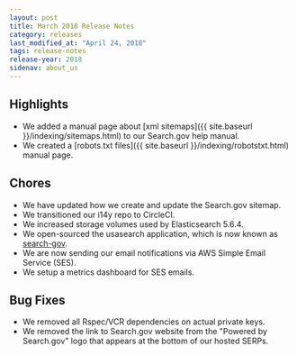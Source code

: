 ```yaml
---
layout: post
title: March 2018 Release Notes
category: releases
last_modified_at: "April 24, 2018"
tags: release-notes
release-year: 2018
sidenav: about_us
---
```


## Highlights
* We added a manual page about [xml sitemaps]({{ site.baseurl }}/indexing/sitemaps.html) to our Search.gov help manual.
* We created a [robots.txt files]({{ site.baseurl }}/indexing/robotstxt.html) manual page.

## Chores
* We have updated how we create and update the Search.gov sitemap.
* We transitioned our i14y repo to CircleCI.
* We increased storage volumes used by Elasticsearch 5.6.4.
* We open-sourced the usasearch application, which is now known as [search-gov](https://github.com/GSA/search-gov).
* We are now sending our email notifications via AWS Simple Email Service (SES).
* We setup a metrics dashboard for SES emails.

## Bug Fixes
* We removed all Rspec/VCR dependencies on actual private keys.
* We removed the link to Search.gov website from the "Powered by Search.gov" logo that appears at the bottom of our hosted SERPs.
